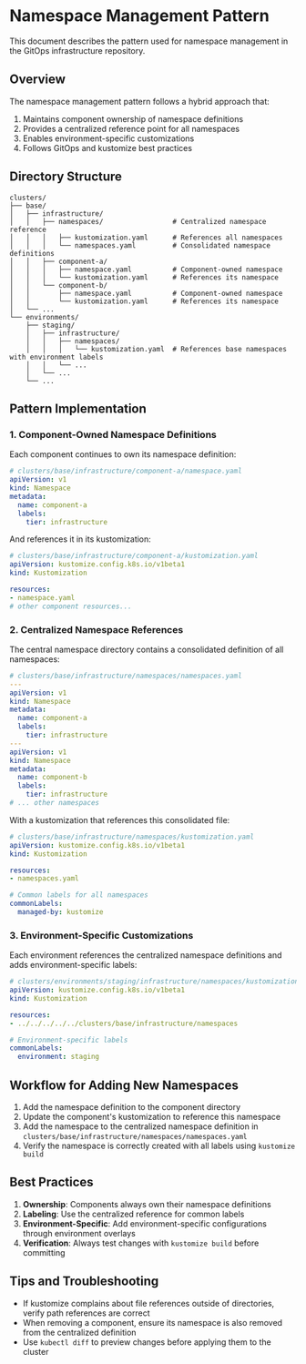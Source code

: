 # Namespace Management Pattern

This document describes the pattern used for namespace management in the GitOps infrastructure repository.

## Overview

The namespace management pattern follows a hybrid approach that:
1. Maintains component ownership of namespace definitions
2. Provides a centralized reference point for all namespaces
3. Enables environment-specific customizations
4. Follows GitOps and kustomize best practices

## Directory Structure

```
clusters/
├── base/
│   ├── infrastructure/
│   │   ├── namespaces/                 # Centralized namespace reference
│   │   │   ├── kustomization.yaml      # References all namespaces
│   │   │   └── namespaces.yaml         # Consolidated namespace definitions
│   │   ├── component-a/
│   │   │   ├── namespace.yaml          # Component-owned namespace
│   │   │   └── kustomization.yaml      # References its namespace
│   │   └── component-b/
│   │       ├── namespace.yaml          # Component-owned namespace
│   │       └── kustomization.yaml      # References its namespace
│   └── ...
└── environments/
    ├── staging/
    │   ├── infrastructure/
    │   │   ├── namespaces/
    │   │   │   └── kustomization.yaml  # References base namespaces with environment labels
    │   │   └── ...
    │   └── ...
    └── ...
```

## Pattern Implementation

### 1. Component-Owned Namespace Definitions

Each component continues to own its namespace definition:

```yaml
# clusters/base/infrastructure/component-a/namespace.yaml
apiVersion: v1
kind: Namespace
metadata:
  name: component-a
  labels:
    tier: infrastructure
```

And references it in its kustomization:

```yaml
# clusters/base/infrastructure/component-a/kustomization.yaml
apiVersion: kustomize.config.k8s.io/v1beta1
kind: Kustomization

resources:
- namespace.yaml
# other component resources...
```

### 2. Centralized Namespace References

The central namespace directory contains a consolidated definition of all namespaces:

```yaml
# clusters/base/infrastructure/namespaces/namespaces.yaml
---
apiVersion: v1
kind: Namespace
metadata:
  name: component-a
  labels:
    tier: infrastructure
---
apiVersion: v1
kind: Namespace
metadata:
  name: component-b
  labels:
    tier: infrastructure
# ... other namespaces
```

With a kustomization that references this consolidated file:

```yaml
# clusters/base/infrastructure/namespaces/kustomization.yaml
apiVersion: kustomize.config.k8s.io/v1beta1
kind: Kustomization

resources:
- namespaces.yaml

# Common labels for all namespaces
commonLabels:
  managed-by: kustomize
```

### 3. Environment-Specific Customizations

Each environment references the centralized namespace definitions and adds environment-specific labels:

```yaml
# clusters/environments/staging/infrastructure/namespaces/kustomization.yaml
apiVersion: kustomize.config.k8s.io/v1beta1
kind: Kustomization

resources:
- ../../../../../clusters/base/infrastructure/namespaces

# Environment-specific labels
commonLabels:
  environment: staging
```

## Workflow for Adding New Namespaces

1. Add the namespace definition to the component directory
2. Update the component's kustomization to reference this namespace
3. Add the namespace to the centralized namespace definition in `clusters/base/infrastructure/namespaces/namespaces.yaml`
4. Verify the namespace is correctly created with all labels using `kustomize build`

## Best Practices

1. **Ownership**: Components always own their namespace definitions
2. **Labeling**: Use the centralized reference for common labels
3. **Environment-Specific**: Add environment-specific configurations through environment overlays
4. **Verification**: Always test changes with `kustomize build` before committing

## Tips and Troubleshooting

- If kustomize complains about file references outside of directories, verify path references are correct
- When removing a component, ensure its namespace is also removed from the centralized definition
- Use `kubectl diff` to preview changes before applying them to the cluster 
